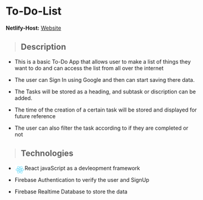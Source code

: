 # To-Do-List



**Netlify-Host:** [Website](https://apar-todo.netlify.app/)

> ## Description 

* This is a basic To-Do App that allows user to make a list of things they want to do and can access the list from all over the internet

* The user can Sign In using Google and then can start saving there data.

* The Tasks will be stored as a heading, and subtask or discription can be added.

* The time of the creation of a certain task will be stored and displayed for future reference

* The user can also filter the task according to if they are completed or not


> ## Technologies

* React javaScript as a devleopment framework <img align="left" alt="React" width="26px" src="https://raw.githubusercontent.com/github/explore/80688e429a7d4ef2fca1e82350fe8e3517d3494d/topics/react/react.png" />

* Firebase Authentication to verify the user and SignUp

* Firebase Realtime Database to store the data



